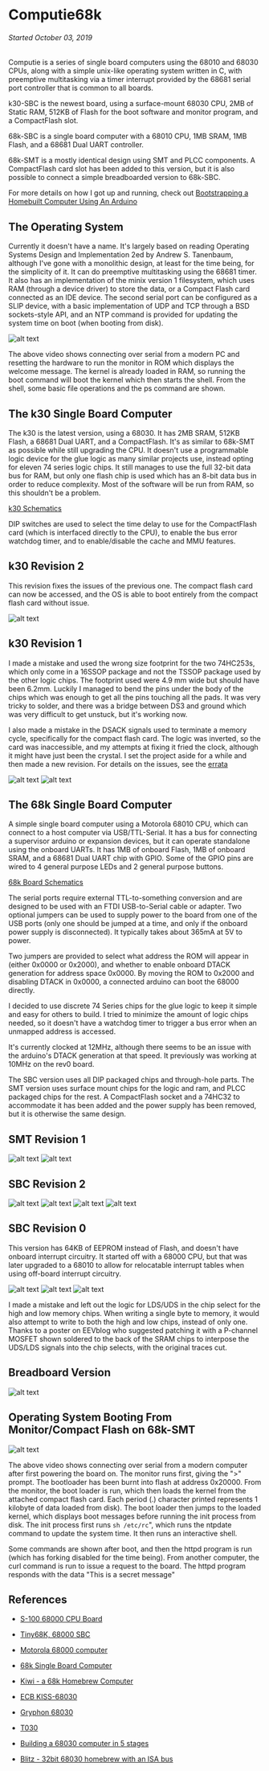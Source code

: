 
Computie68k
===========

###### *Started October 03, 2019*

Computie is a series of single board computers using the 68010 and 68030 CPUs, along with a simple unix-like
operating system written in C, with preemptive multitasking via a timer interrupt provided by the 68681
serial port controller that is common to all boards.

k30-SBC is the newest board, using a surface-mount 68030 CPU, 2MB of Static RAM, 512KB of Flash for the boot
software and monitor program, and a CompactFlash slot.

68k-SBC is a single board computer with a 68010 CPU, 1MB SRAM, 1MB Flash, and a 68681 Dual UART controller.

68k-SMT is a mostly identical design using SMT and PLCC components.  A CompactFlash card slot has been added
to this version, but it is also possible to connect a simple breadboarded version to 68k-SBC.

For more details on how I got up and running, check out [Bootstrapping a Homebuilt Computer Using An Arduino](https://transistorfet.github.io/posts/2021-09-bootstrapping_with_arduino.html)


The Operating System
--------------------

Currently it doesn't have a name.  It's largely based on reading Operating Systems Design and Implementation 2ed by
Andrew S. Tanenbaum, although I've gone with a monolithic design, at least for the time being, for the simplicity of
it.  It can do preemptive multitasking using the 68681 timer.  It also has an implementation of the minix version 1
filesystem, which uses RAM (through a device driver) to store the data, or a Compact Flash card connected as an IDE
device.  The second serial port can be configured as a SLIP device, with a basic implementation of UDP and TCP through
a BSD sockets-style API, and an NTP command is provided for updating the system time on boot (when booting from disk).

![alt text](images/OS-basic.gif "OS")

The above video shows connecting over serial from a modern PC and resetting the hardware to run the monitor in ROM
which displays the welcome message.  The kernel is already loaded in RAM, so running the boot command will boot
the kernel which then starts the shell.  From the shell, some basic file operations and the ps command are shown.


The k30 Single Board Computer
-----------------------------

The k30 is the latest version, using a 68030.  It has 2MB SRAM, 512KB Flash, a 68681 Dual UART, and a CompactFlash.
It's as similar to 68k-SMT as possible while still upgrading the CPU.  It doesn't use a programmable logic device for
the glue logic as many similar projects use, instead opting for eleven 74 series logic chips.  It still manages to
use the full 32-bit data bus for RAM, but only one flash chip is used which has an 8-bit data bus in order to reduce
complexity.  Most of the software will be run from RAM, so this shouldn't be a problem.

[k30 Schematics](https://github.com/transistorfet/computie/raw/main/hardware/k30-SBC/k30-SBC.pdf)

DIP switches are used to select the time delay to use for the CompactFlash card (which is interfaced directly to the
CPU), to enable the bus error watchdog timer, and to enable/disable the cache and MMU features.


k30 Revision 2
--------------

This revision fixes the issues of the previous one.  The compact flash card can now be accessed, and the OS is able
to boot entirely from the compact flash card without issue.

![alt text](images/k30-SBC-rev2/board-top.jpg "k30-SBC Rev. 2 Assembled Board")


k30 Revision 1
--------------

I made a mistake and used the wrong size footprint for the two 74HC253s, which only come in a 16SSOP package and not
the TSSOP package used by the other logic chips.  The footprint used were 4.9 mm wide but should have been 6.2mm.
Luckily I managed to bend the pins under the body of the chips which was enough to get all the pins touching all the
pads.  It was very tricky to solder, and there was a bridge between DS3 and ground which was very difficult to get
unstuck, but it's working now.

I also made a mistake in the DSACK signals used to terminate a memory cycle, specifically for the compact flash card.
The logic was inverted, so the card was inaccessible, and my attempts at fixing it fried the clock, although it might
have just been the crystal.  I set the project aside for a while and then made a new revision.  For details on the
issues, see the [errata](https://github.com/transistorfet/computie/raw/main/hardware/k30-SBC/revisions/k30-SBC-rev1-errata.txt)

![alt text](images/k30-SBC-rev1/k30-SBC-running.jpg "k30-SBC Running")
![alt text](images/k30-SBC-rev1/k30-PCBs.jpg "k30-SBC Rev. 1 PCB")


The 68k Single Board Computer
-----------------------------

A simple single board computer using a Motorola 68010 CPU, which can connect to a host computer via USB/TTL-Serial.
It has a bus for connecting a supervisor arduino or expansion devices, but it can operate standalone using the onboard
UARTs.  It has 1MB of onboard Flash, 1MB of onboard SRAM, and a 68681 Dual UART chip with GPIO.  Some of the GPIO
pins are wired to 4 general purpose LEDs and 2 general purpose buttons.

[68k Board Schematics](https://github.com/transistorfet/computie/raw/main/hardware/68k-SBC/68kBoard.pdf)


The serial ports require external TTL-to-something conversion and are designed to be used with an FTDI USB-to-Serial
cable or adapter.  Two optional jumpers can be used to supply power to the board from one of the USB ports (only one
should be jumped at a time, and only if the onboard power supply is disconnected).  It typically takes about 365mA at
5V to power.

Two jumpers are provided to select what address the ROM will appear in (either 0x0000 or 0x2000), and whether to enable
onboard DTACK generation for address space 0x0000.  By moving the ROM to 0x2000 and disabling DTACK in 0x0000, a
connected arduino can boot the 68000 directly.

I decided to use discrete 74 Series chips for the glue logic to keep it simple and easy for others to build.  I tried
to minimize the amount of logic chips needed, so it doesn't have a watchdog timer to trigger a bus error when an
unmapped address is accessed.

It's currently clocked at 12MHz, although there seems to be an issue with the arduino's DTACK generation at that speed.
It previously was working at 10MHz on the rev0 board.

The SBC version uses all DIP packaged chips and through-hole parts.  The SMT version uses surface mount chips for the
logic and ram, and PLCC packaged chips for the rest.  A CompactFlash socket and a 74HC32 to accommodate it has been
added and the power supply has been removed, but it is otherwise the same design.


SMT Revision 1
--------------

![alt text](images/68k-SMT-rev1/SMT.jpg "68k-SMT Rev. 1")
![alt text](images/68k-SMT-rev1/SMT-running.jpg "68k-SMT Running")


SBC Revision 2
--------------

![alt text](images/68k-SBC-rev2/SBC.jpg "68k-SBC Rev. 2")
![alt text](images/68k-SBC-rev2/ArduinoShield.jpg "Supervisor Arduino Shield")
![alt text](images/68k-SBC-rev2/SBC-running.jpg "68k-SBC Running")
![alt text](images/68k-SBC-rev2/PCBs.jpg "68k-SBC PCBs")


SBC Revision 0
--------------

This version has 64KB of EEPROM instead of Flash, and doesn't have onboard interrupt circuitry.  It started off with a
68000 CPU, but that was later upgraded to a 68010 to allow for relocatable interrupt tables when using off-board
interrupt circuitry.

![alt text](images/68k-SBC-rev0/PCB-front.jpg "68k-SBC PCB Front")
![alt text](images/68k-SBC-rev0/SBC.jpg "68k-SBC")
![alt text](images/68k-SBC-rev0/PCB-patch.jpg "68k-SBC patch for design mistake")

I made a mistake and left out the logic for LDS/UDS in the chip select for the high and low memory chips.  When writing
a single byte to memory, it would also attempt to write to both the high and low chips, instead of only one.  Thanks to
a poster on EEVblog who suggested patching it with a P-channel MOSFET shown soldered to the back of the SRAM chips to
interpose the UDS/LDS signals into the chip selects, with the original traces cut.


Breadboard Version
------------------

![alt text](images/Breadboard-serial.jpg "68k-SBC Breadboard")


Operating System Booting From Monitor/Compact Flash on 68k-SMT
--------------------------------------------------------------

![alt text](images/OS-booting.gif "OS Booting")

The above video shows connecting over serial from a modern computer after first powering the board on.  The monitor
runs first, giving the ">" prompt.  The bootloader has been burnt into flash at address 0x20000.  From the monitor, the
boot loader is run, which then loads the kernel from the attached compact flash card.  Each period (.) character
printed represents 1 kilobyte of data loaded from disk).  The boot loader then jumps to the loaded kernel, which
displays boot messages before running the init process from disk.  The init process first runs `sh /etc/rc`", which runs
the ntpdate command to update the system time.  It then runs an interactive shell.

Some commands are shown after boot, and then the httpd program is run (which has forking disabled for the time being).
From another computer, the curl command is run to issue a request to the board.  The httpd program responds with the
data "This is a secret message"


References
----------

- [S-100 68000 CPU Board](http://s100computers.com/My%20System%20Pages/68000%20Board/68K%20CPU%20Board.htm)
- [Tiny68K, 68000 SBC](https://www.retrobrewcomputers.org/doku.php?id=boards:sbc:tiny68k)
- [Motorola 68000 computer](https://hackaday.io/project/7242-motorola-68000-computer)
- [68k Single Board Computer](https://www.kswichit.com/68k/68k.html)
- [Kiwi - a 68k Homebrew Computer](https://www.ist-schlau.de/hardware.html)

- [ECB KISS-68030](https://www.retrobrewcomputers.org/doku.php?id=boards:ecb:kiss-68030:start)
- [Gryphon 68030](https://www.retrobrewcomputers.org/doku.php?id=boards:sbc:gryphon_68030:start)
- [T030](https://hackaday.io/project/9439-t030)
- [Building a 68030 computer in 5 stages](https://hackaday.io/project/164041-building-a-68030-computer-in-5-stages)
- [Blitz - 32bit 68030 homebrew with an ISA bus](https://blog.notartyoms-box.net/blitz/)

